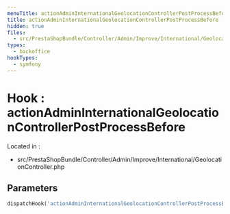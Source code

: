 ```yaml
---
menuTitle: actionAdminInternationalGeolocationControllerPostProcessBefore
title: actionAdminInternationalGeolocationControllerPostProcessBefore
hidden: true
files:
  - src/PrestaShopBundle/Controller/Admin/Improve/International/GeolocationController.php
types:
  - backoffice
hookTypes:
  - symfony
---
```


# Hook : actionAdminInternationalGeolocationControllerPostProcessBefore

Located in :

  - src/PrestaShopBundle/Controller/Admin/Improve/International/GeolocationController.php

## Parameters

```php
dispatchHook('actionAdminInternationalGeolocationControllerPostProcessBefore', ['controller' => $this]);
```